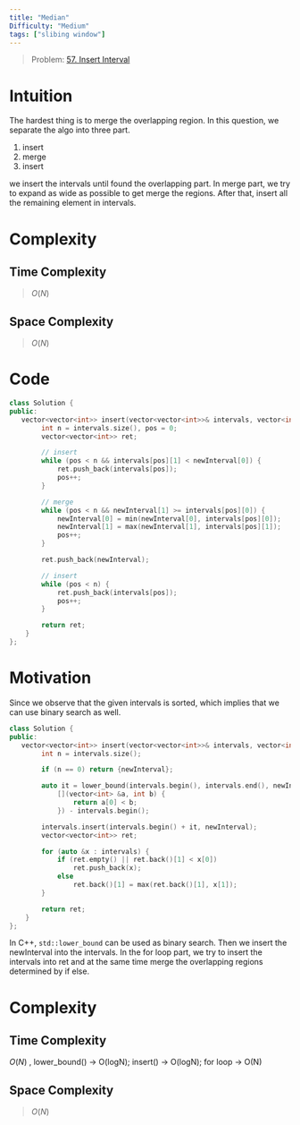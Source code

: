 ```yaml
---
title: "Median" 
Difficulty: "Medium"
tags: ["slibing window"]
---
```


> Problem: [57. Insert Interval](https://leetcode.com/problems/insert-interval/?envType=daily-question&envId=2024-04-04)

# Intuition
The hardest thing is to merge the overlapping region. In this question, we separate the algo
into three part. 
1. insert
2. merge
3. insert

we insert the intervals until found the overlapping part. In merge part, we try to expand 
as wide as possible to get merge the regions. After that, insert all the remaining element in intervals.


# Complexity

## Time Complexity

> $O(N)$ 

## Space Complexity

> $O(N)$

# Code

```cpp
class Solution {
public:
   vector<vector<int>> insert(vector<vector<int>>& intervals, vector<int>& newInterval) {
        int n = intervals.size(), pos = 0;
        vector<vector<int>> ret;

        // insert
        while (pos < n && intervals[pos][1] < newInterval[0]) {
            ret.push_back(intervals[pos]);
            pos++;
        }

        // merge
        while (pos < n && newInterval[1] >= intervals[pos][0]) {
            newInterval[0] = min(newInterval[0], intervals[pos][0]);
            newInterval[1] = max(newInterval[1], intervals[pos][1]);
            pos++;
        }

        ret.push_back(newInterval);

        // insert
        while (pos < n) {
            ret.push_back(intervals[pos]);
            pos++;
        }

        return ret;
    }
};
```

# Motivation
Since we observe that the given intervals is sorted, which implies that we can use binary search as well.

```cpp
class Solution {
public:
   vector<vector<int>> insert(vector<vector<int>>& intervals, vector<int>& newInterval) {
        int n = intervals.size();

        if (n == 0) return {newInterval};

        auto it = lower_bound(intervals.begin(), intervals.end(), newInterval[0], 
            [](vector<int> &a, int b) {
                return a[0] < b;
            }) - intervals.begin();

        intervals.insert(intervals.begin() + it, newInterval);
        vector<vector<int>> ret;

        for (auto &x : intervals) {
            if (ret.empty() || ret.back()[1] < x[0])
                ret.push_back(x);
            else
                ret.back()[1] = max(ret.back()[1], x[1]);
        }

        return ret;
    }
};
```

In C++, `std::lower_bound` can be used as binary search. Then we insert the newInterval into the intervals. In the for loop part, we try to insert the intervals into ret and at the same time merge the overlapping regions determined by if else.

# Complexity

## Time Complexity

$O(N)$ , lower_bound() -> O(logN); insert() -> O(logN); for loop -> O(N)


## Space Complexity

> $O(N)$
